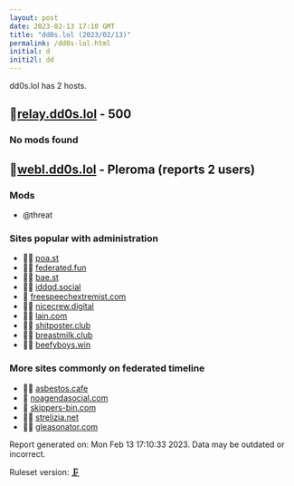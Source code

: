 ```yaml
---
layout: post
date: 2023-02-13 17:10 GMT
title: "dd0s.lol (2023/02/13)"
permalink: /dd0s-lol.html
initial: d
initi2l: dd
---
```


dd0s.lol has 2 hosts.

## 🐘[relay.dd0s.lol](https://relay.dd0s.lol) - 500

### No mods found

## 🐘[webl.dd0s.lol](https://webl.dd0s.lol) - Pleroma (reports 2 users)

### Mods
 * @threat

### Sites popular with administration

* 🦝🧸 [poa.st](/poa-st.html)
* 🦝🧸 [federated.fun](/federated-fun.html)
* 🦝🧸 [bae.st](/bae-st.html)
* 🦝🧸 [iddqd.social](/iddqd-social.html)
* 🦝 [freespeechextremist.com](/freespeechextremist-com.html)
* 🦝🧸 [nicecrew.digital](/nicecrew-digital.html)
* 🦝🧸 [lain.com](/lain-com.html)
* 🦝🧸 [shitposter.club](/shitposter-club.html)
* 🦝🧸 [breastmilk.club](/breastmilk-club.html)
* 🦝🧸 [beefyboys.win](/beefyboys-win.html)

### More sites commonly on federated timeline

* 🦝🧸 [asbestos.cafe](/asbestos-cafe.html)
* 💉 [noagendasocial.com](/noagendasocial-com.html)
* 🦝 [skippers-bin.com](/skippers-bin-com.html)
* 🦝🧸 [strelizia.net](/strelizia-net.html)
* 🦝🧸 [gleasonator.com](/gleasonator-com.html)

Report generated on: Mon Feb 13 17:10:33 2023. Data may be outdated or incorrect.

Ruleset version: [🗜](/version-clamp)
